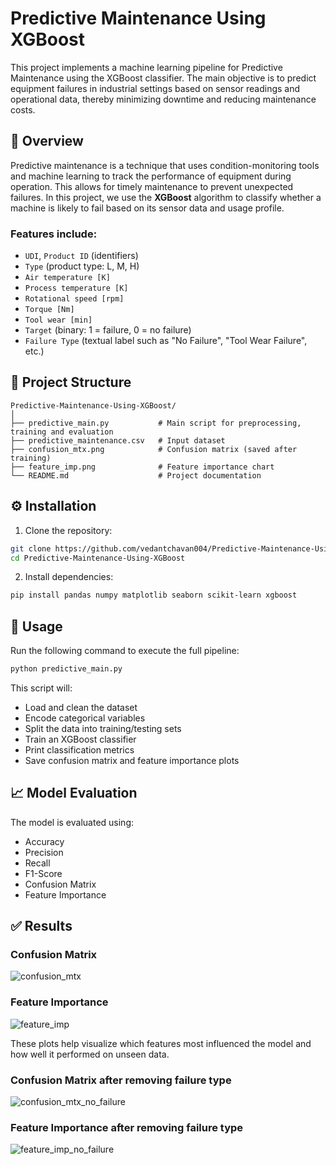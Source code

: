 # Predictive Maintenance Using XGBoost

This project implements a machine learning pipeline for Predictive Maintenance using the XGBoost classifier. The main objective is to predict equipment failures in industrial settings based on sensor readings and operational data, thereby minimizing downtime and reducing maintenance costs.

## 📖 Overview

Predictive maintenance is a technique that uses condition-monitoring tools and machine learning to track the performance of equipment during operation. This allows for timely maintenance to prevent unexpected failures. In this project, we use the **XGBoost** algorithm to classify whether a machine is likely to fail based on its sensor data and usage profile.

### Features include:

- `UDI`, `Product ID` (identifiers)
- `Type` (product type: L, M, H)
- `Air temperature [K]`
- `Process temperature [K]`
- `Rotational speed [rpm]`
- `Torque [Nm]`
- `Tool wear [min]`
- `Target` (binary: 1 = failure, 0 = no failure)
- `Failure Type` (textual label such as "No Failure", "Tool Wear Failure", etc.)

## 📁 Project Structure

```
Predictive-Maintenance-Using-XGBoost/
│
├── predictive_main.py           # Main script for preprocessing, training and evaluation
├── predictive_maintenance.csv   # Input dataset
├── confusion_mtx.png            # Confusion matrix (saved after training)
├── feature_imp.png              # Feature importance chart
└── README.md                    # Project documentation
```

## ⚙️ Installation

1. Clone the repository:

```bash
git clone https://github.com/vedantchavan004/Predictive-Maintenance-Using-XGBoost.git
cd Predictive-Maintenance-Using-XGBoost
```

2. Install dependencies:

```bash
pip install pandas numpy matplotlib seaborn scikit-learn xgboost
```

## 🚀 Usage

Run the following command to execute the full pipeline:

```bash
python predictive_main.py
```

This script will:
- Load and clean the dataset
- Encode categorical variables
- Split the data into training/testing sets
- Train an XGBoost classifier
- Print classification metrics
- Save confusion matrix and feature importance plots

## 📈 Model Evaluation

The model is evaluated using:
- Accuracy
- Precision
- Recall
- F1-Score
- Confusion Matrix
- Feature Importance

## ✅ Results

### Confusion Matrix

![confusion_mtx](https://github.com/user-attachments/assets/a2578fbc-ea4e-40da-9f33-351a2784ef9c)

### Feature Importance

![feature_imp](https://github.com/user-attachments/assets/1a95b795-789b-4819-a827-044afba0a4c1)

These plots help visualize which features most influenced the model and how well it performed on unseen data.

### Confusion Matrix after removing failure type

![confusion_mtx_no_failure](https://github.com/user-attachments/assets/b877ff50-d68e-44ab-860f-a4cd253277e7)

### Feature Importance after removing failure type

![feature_imp_no_failure](https://github.com/user-attachments/assets/0682cfa2-79b1-425d-8ff0-3d31624dda69)


